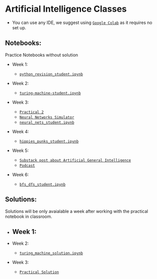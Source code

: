 # Artificial Intelligence Classes

- You can use any IDE, we suggest using [`Google Colab`](https://colab.research.google.com/) as it requires no set up.

## Notebooks:
Practice Notebooks without solution
  - Week 1:
    - [`python_revision_student.ipynb`](https://github.com/tgvp/ai/blob/main/Week%201/python_revision_student.ipynb)
  
  - Week 2:
    - [`turing-machine-student.ipynb`](https://github.com/tgvp/ai/blob/main/Week%202/week-2-turing-machine-student.ipynb)

  - Week 3:

    - [`Practical 2`](https://github.com/tgvp/ai/blob/main/Week%203/Practical_2_NeuralNets.pdf)
    - [`Neural Networks Simulator`](https://www.jmeiners.com/neural-nets-sim/) 
    - [`neural_nets_student.ipynb`](https://github.com/tgvp/ai/blob/main/Week%203/week_3_neural_nets_student.ipynb)

  - Week 4:
    - [`hippies_punks_student.ipynb`](https://github.com/tgvp/ai/blob/main/Week%204/hippies_punks_student.ipynb)

  - Week 5:
    - [`Substack post about Artificial General Intelligence`](https://themeaningmachine.substack.com/p/llms-and-artificial-general-intelligence)
    - [`Podcast`](https://www.santafe.edu/culture/podcasts)
  
  - Week 6:
    - [`bfs_dfs_student.ipynb`](https://github.com/tgvp/ai/blob/main/Week%206/bfs_dfs_student.ipynb)

## Solutions:
Solutions will be only avaialable a week after working with the practical notebook in classroom.

  - Week 1:
    - 
  - Week 2:
    - [`turing_machine_solution.ipynb`](https://github.com/tgvp/ai/blob/main/Week%202/week_2_turing_machine_solution.ipynb)
  
  - Week 3:
    - [`Practical Solution`](https://github.com/tgvp/ai/blob/main/Week%203/Practical_2_solution.pdf)
